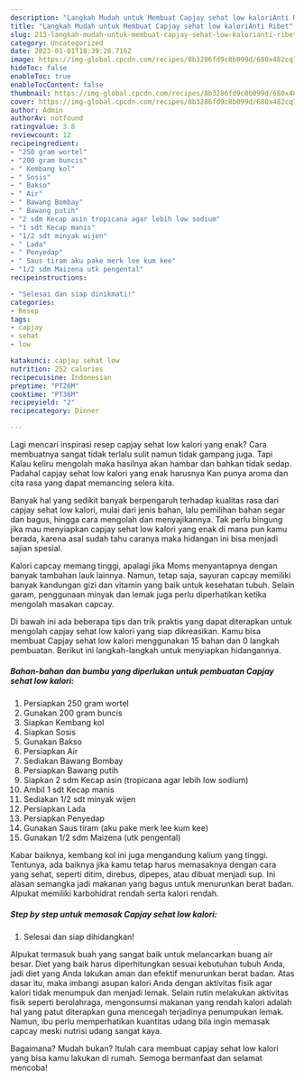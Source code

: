 ```yaml
---
description: "Langkah Mudah untuk Membuat Capjay sehat low kaloriAnti Ribet"
title: "Langkah Mudah untuk Membuat Capjay sehat low kaloriAnti Ribet"
slug: 213-langkah-mudah-untuk-membuat-capjay-sehat-low-kalorianti-ribet
category: Uncategorized
date: 2023-01-01T18:39:28.716Z
image: https://img-global.cpcdn.com/recipes/8b3286fd9c8b099d/680x482cq70/capjay-sehat-low-kalori-foto-resep-utama.jpg
hideToc: false
enableToc: true
enableTocContent: false
thumbnail: https://img-global.cpcdn.com/recipes/8b3286fd9c8b099d/680x482cq70/capjay-sehat-low-kalori-foto-resep-utama.jpg
cover: https://img-global.cpcdn.com/recipes/8b3286fd9c8b099d/680x482cq70/capjay-sehat-low-kalori-foto-resep-utama.jpg
author: Admin
authorAv: notfound
ratingvalue: 3.8
reviewcount: 12
recipeingredient:
- "250 gram wortel"
- "200 gram buncis"
- " Kembang kol"
- " Sosis"
- " Bakso"
- " Air"
- " Bawang Bombay"
- " Bawang putih"
- "2 sdm Kecap asin tropicana agar lebih low sodium"
- "1 sdt Kecap manis"
- "1/2 sdt minyak wijen"
- " Lada"
- " Penyedap"
- " Saus tiram aku pake merk lee kum kee"
- "1/2 sdm Maizena utk pengental"
recipeinstructions:

- "Selesai dan siap dinikmati!"
categories:
- Resep
tags:
- capjay
- sehat
- low

katakunci: capjay sehat low 
nutrition: 252 calories
recipecuisine: Indonesian
preptime: "PT26M"
cooktime: "PT36M"
recipeyield: "2"
recipecategory: Dinner

---
```



Lagi mencari inspirasi resep capjay sehat low kalori yang enak? Cara membuatnya sangat tidak terlalu sulit namun tidak gampang juga. Tapi Kalau keliru mengolah maka hasilnya akan hambar dan bahkan tidak sedap. Padahal capjay sehat low kalori yang enak harusnya Kan punya aroma dan cita rasa yang dapat memancing selera kita.


Banyak hal yang sedikit banyak berpengaruh terhadap kualitas rasa dari capjay sehat low kalori, mulai dari jenis bahan, lalu pemilihan bahan segar dan bagus, hingga cara mengolah dan menyajikannya. Tak perlu bingung jika mau menyiapkan capjay sehat low kalori yang enak di mana pun kamu berada, karena asal sudah tahu caranya maka hidangan ini bisa menjadi sajian spesial.

Kalori capcay memang tinggi, apalagi jika Moms menyantapnya dengan banyak tambahan lauk lainnya. Namun, tetap saja, sayuran capcay memiliki banyak kandungan gizi dan vitamin yang baik untuk kesehatan tubuh. Selain garam, penggunaan minyak dan lemak juga perlu diperhatikan ketika mengolah masakan capcay.


Di bawah ini ada beberapa tips dan trik praktis yang dapat diterapkan untuk mengolah capjay sehat low kalori yang siap dikreasikan. Kamu bisa membuat Capjay sehat low kalori menggunakan 15 bahan dan 0 langkah pembuatan. Berikut ini langkah-langkah untuk menyiapkan hidangannya.

<!--inarticleads1-->

##### Bahan-bahan dan bumbu yang diperlukan untuk pembuatan Capjay sehat low kalori:

1. Persiapkan 250 gram wortel
1. Gunakan 200 gram buncis
1. Siapkan  Kembang kol
1. Siapkan  Sosis
1. Gunakan  Bakso
1. Persiapkan  Air
1. Sediakan  Bawang Bombay
1. Persiapkan  Bawang putih
1. Siapkan 2 sdm Kecap asin (tropicana agar lebih low sodium)
1. Ambil 1 sdt Kecap manis
1. Sediakan 1/2 sdt minyak wijen
1. Persiapkan  Lada
1. Persiapkan  Penyedap
1. Gunakan  Saus tiram (aku pake merk lee kum kee)
1. Gunakan 1/2 sdm Maizena (utk pengental)


Kabar baiknya, kembang kol ini juga mengandung kalium yang tinggi. Tentunya, ada baiknya jika kamu tetap harus memasaknya dengan cara yang sehat, seperti ditim, direbus, dipepes, atau dibuat menjadi sup. Ini alasan semangka jadi makanan yang bagus untuk menurunkan berat badan. Alpukat memiliki karbohidrat rendah serta kalori rendah. 

<!--inarticleads2-->

##### Step by step untuk memasak Capjay sehat low kalori:


1. Selesai dan siap dihidangkan!

Alpukat termasuk buah yang sangat baik untuk melancarkan buang air besar. Diet yang baik harus diperhitungkan sesuai kebutuhan tubuh Anda, jadi diet yang Anda lakukan aman dan efektif menurunkan berat badan. Atas dasar itu, maka imbangi asupan kalori Anda dengan aktivitas fisik agar kalori tidak menumpuk dan menjadi lemak. Selain rutin melakukan aktivitas fisik seperti berolahraga, mengonsumsi makanan yang rendah kalori adalah hal yang patut diterapkan guna mencegah terjadinya penumpukan lemak. Namun, ibu perlu memperhatikan kuantitas udang bila ingin memasak capcay meski nutrisi udang sangat kaya. 

Bagaimana? Mudah bukan? Itulah cara membuat capjay sehat low kalori yang bisa kamu lakukan di rumah. Semoga bermanfaat dan selamat mencoba!
